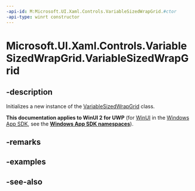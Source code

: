 ```yaml
---
-api-id: M:Microsoft.UI.Xaml.Controls.VariableSizedWrapGrid.#ctor
-api-type: winrt constructor
---
```


<!-- Method syntax
public VariableSizedWrapGrid()
-->

# Microsoft.UI.Xaml.Controls.VariableSizedWrapGrid.VariableSizedWrapGrid

## -description
Initializes a new instance of the [VariableSizedWrapGrid](variablesizedwrapgrid.md) class.

**This documentation applies to WinUI 2 for UWP** (for [WinUI](/windows/apps/winui/winui3/) in the [Windows App SDK](/windows/apps/windows-app-sdk/), see the **[Windows App SDK namespaces](/windows/windows-app-sdk/api/winrt/)**).

## -remarks

## -examples

## -see-also
